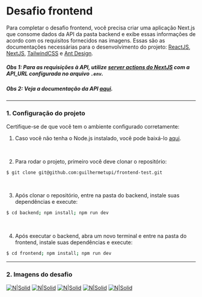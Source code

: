 # Desafio frontend

Para completar o desafio frontend, você precisa criar uma aplicação Next.js que consome dados da API da pasta backend e exibe essas informações de acordo com os requisitos fornecidos nas imagens. Essas são as documentações necessárias para o desenvolvimento do projeto: [ReactJS](https://react.dev/reference/react), [NextJS](https://nextjs.org/docs), [TailwindCSS](https://tailwindcss.com/docs/installation) e [Ant Design](https://ant.design/components/overview).

##### Obs 1: Para as requisições à API, utilize [server actions do NextJS](https://nextjs.org/docs/app/building-your-application/data-fetching/server-actions-and-mutations#client-components) com a API_URL configurada no arquivo `.env`.

##### Obs 2: Veja a documentação da API [aqui]().

---

### 1. Configuração do projeto

Certifique-se de que você tem o ambiente configurado corretamente:

1. Caso você não tenha o Node.js instalado, você pode baixá-lo [aqui](https://nodejs.org/).

<br>

2. Para rodar o projeto, primeiro você deve clonar o repositório:

```bash
$ git clone git@github.com:guilhermetupi/frontend-test.git
```

<br>

3. Após clonar o repositório, entre na pasta do backend, instale suas dependências e execute:

```bash
$ cd backend; npm install; npm run dev
```

<br>

4. Após executar o backend, abra um novo terminal e entre na pasta do frontend, instale suas dependências e execute:

```bash
$ cd frontend; npm install; npm run dev
```

---

### 2. Imagens do desafio

[![N|Solid](https://i.imgur.com/PwQo1nj.jpg)](https://i.imgur.com/PwQo1nj.jpg)
[![N|Solid](https://i.imgur.com/J7e681f.jpeg)](https://i.imgur.com/J7e681f.jpeg)
[![N|Solid](https://i.imgur.com/BitLdnU.jpeg)](https://i.imgur.com/BitLdnU.jpeg)
[![N|Solid](https://i.imgur.com/MJON8Ym.jpeg)](https://i.imgur.com/MJON8Ym.jpeg)
[![N|Solid](https://i.imgur.com/KyzinUm.jpeg)](https://i.imgur.com/KyzinUm.jpeg)
